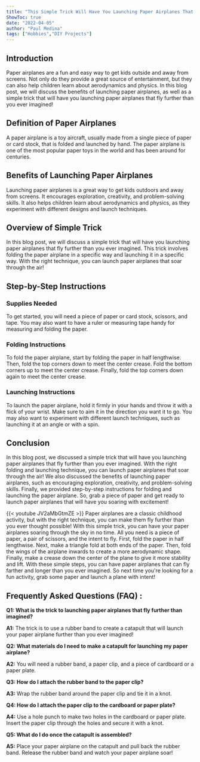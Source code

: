 ```yaml
---
title: "This Simple Trick Will Have You Launching Paper Airplanes That Fly Further Than You Ever Imagined!"
ShowToc: true 
date: "2022-04-05"
author: "Paul Medina" 
tags: ["Hobbies","DIY Projects"]
---
```

## Introduction

Paper airplanes are a fun and easy way to get kids outside and away from screens. Not only do they provide a great source of entertainment, but they can also help children learn about aerodynamics and physics. In this blog post, we will discuss the benefits of launching paper airplanes, as well as a simple trick that will have you launching paper airplanes that fly further than you ever imagined!

## Definition of Paper Airplanes

A paper airplane is a toy aircraft, usually made from a single piece of paper or card stock, that is folded and launched by hand. The paper airplane is one of the most popular paper toys in the world and has been around for centuries.

## Benefits of Launching Paper Airplanes

Launching paper airplanes is a great way to get kids outdoors and away from screens. It encourages exploration, creativity, and problem-solving skills. It also helps children learn about aerodynamics and physics, as they experiment with different designs and launch techniques.

## Overview of Simple Trick

In this blog post, we will discuss a simple trick that will have you launching paper airplanes that fly further than you ever imagined. This trick involves folding the paper airplane in a specific way and launching it in a specific way. With the right technique, you can launch paper airplanes that soar through the air!

## Step-by-Step Instructions

### Supplies Needed

To get started, you will need a piece of paper or card stock, scissors, and tape. You may also want to have a ruler or measuring tape handy for measuring and folding the paper.

### Folding Instructions

To fold the paper airplane, start by folding the paper in half lengthwise. Then, fold the top corners down to meet the center crease. Fold the bottom corners up to meet the center crease. Finally, fold the top corners down again to meet the center crease.

### Launching Instructions

To launch the paper airplane, hold it firmly in your hands and throw it with a flick of your wrist. Make sure to aim it in the direction you want it to go. You may also want to experiment with different launch techniques, such as launching it at an angle or with a spin.

## Conclusion

In this blog post, we discussed a simple trick that will have you launching paper airplanes that fly further than you ever imagined. With the right folding and launching technique, you can launch paper airplanes that soar through the air! We also discussed the benefits of launching paper airplanes, such as encouraging exploration, creativity, and problem-solving skills. Finally, we provided step-by-step instructions for folding and launching the paper airplane. So, grab a piece of paper and get ready to launch paper airplanes that will have you soaring with excitement!

{{< youtube JV2aMbGtmZE >}} 
Paper airplanes are a classic childhood activity, but with the right technique, you can make them fly further than you ever thought possible! With this simple trick, you can have your paper airplanes soaring through the sky in no time. All you need is a piece of paper, a pair of scissors, and the intent to fly. First, fold the paper in half lengthwise. Next, make a triangle fold at both ends of the paper. Then, fold the wings of the airplane inwards to create a more aerodynamic shape. Finally, make a crease down the center of the plane to give it more stability and lift. With these simple steps, you can have paper airplanes that can fly farther and longer than you ever imagined. So next time you're looking for a fun activity, grab some paper and launch a plane with intent!

## Frequently Asked Questions (FAQ) :
**Q1: What is the trick to launching paper airplanes that fly further than imagined?**

**A1:** The trick is to use a rubber band to create a catapult that will launch your paper airplane further than you ever imagined!

**Q2: What materials do I need to make a catapult for launching my paper airplane?**

**A2:** You will need a rubber band, a paper clip, and a piece of cardboard or a paper plate.

**Q3: How do I attach the rubber band to the paper clip?**

**A3:** Wrap the rubber band around the paper clip and tie it in a knot.

**Q4: How do I attach the paper clip to the cardboard or paper plate?**

**A4:** Use a hole punch to make two holes in the cardboard or paper plate. Insert the paper clip through the holes and secure it with a knot.

**Q5: What do I do once the catapult is assembled?**

**A5:** Place your paper airplane on the catapult and pull back the rubber band. Release the rubber band and watch your paper airplane soar!






